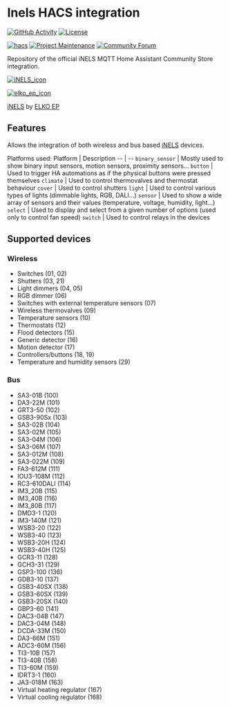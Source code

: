 # Inels HACS integration

<!--[![GitHub Release][releases-shield]][releases]-->
[![GitHub Activity][commits-shield]][commits]
[![License][license-shield]](LICENSE)

[![hacs][hacsbadge]][hacs]
[![Project Maintenance][maintenance-shield]](http://github.com/ZeD4805)
[![Community Forum][forum-shield]][forum]

Repository of the official iNELS MQTT Home Assistant Community Store integration.

[![iNELS_icon][iNELS_icon]][iNELS]

[![elko_ep_icon][elko_ep_icon]][elko_ep]

[iNELS][iNELS] by [ELKO EP][elko_ep]

## Features
Allows the integration of both wireless and bus based [iNELS] devices.

Platforms used:
Platform | Description
-- | --
`binary_sensor` | Mostly used to show binary input sensors, motion sensors, proximity sensors...
`button` | Used to trigger HA automations as if the physical buttons were pressed themselves
`climate` | Used to control thermovalves and thermostat behaviour
`cover` | Used to control shutters
`light` | Used to control various types of lights (dimmable lights, RGB, DALI...)
`sensor` | Used to show a wide array of sensors and their values (temperature, voltage, humidity, light...)
`select` | Used to display and select from a given number of options (used only to control fan speed)
`switch` | Used to control relays in the devices

## Supported devices
### Wireless
- Switches (01, 02)
- Shutters (03, 21)
- Light dimmers (04, 05)
- RGB dimmer (06)
- Switches with external temperature sensors (07)
- Wireless thermovalves (09)
- Temperature sensors (10)
- Thermostats (12)
- Flood detectors (15)
- Generic detector (16)
- Motion detector (17)
- Controllers/buttons (18, 19)
- Temperature and humidity sensors (29)

### Bus

- SA3-01B (100)
- DA3-22M (101)
- GRT3-50 (102)
- GSB3-90Sx (103)
- SA3-02B (104)
- SA3-02M (105)
- SA3-04M (106)
- SA3-06M (107)
- SA3-012M (108)
- SA3-022M (109)
- FA3-612M (111)
- IOU3-108M (112)
- RC3-610DALI (114)
- IM3_20B (115)
- IM3_40B (116)
- IM3_80B (117)
- DMD3-1 (120)
- IM3-140M (121)
- WSB3-20 (122)
- WSB3-40 (123)
- WSB3-20H (124)
- WSB3-40H (125)
- GCR3-11 (128)
- GCH3-31 (129)
- GSP3-100 (136)
- GDB3-10 (137)
- GSB3-40SX (138)
- GSB3-60SX (139)
- GSB3-20SX (140)
- GBP3-60 (141)
- DAC3-04B (147)
- DAC3-04M (148)
- DCDA-33M (150)
- DA3-66M (151)
- ADC3-60M (156)
- TI3-10B (157)
- TI3-40B (158)
- TI3-60M (159)
- IDRT3-1 (160)
- JA3-018M (163)
- Virtual heating regulator (167)
- Virtual cooling regulator (168)

[iNELS_icon]: https://www.inels.com/media/img/logo.png
[iNELS]: https://www.inels.com/
[elko_ep_icon]: https://www.elkoep.com/media/img/logo.png
[elko_ep]: https://www.elkoep.com
[commits-shield]: https://img.shields.io/github/commit-activity/y/ZeD4805/inels-hacs-new.svg?style=for-the-badge
[commits]: https://github.com/ZeD4805/inels-hacs-new/commits/master
[hacs]: https://github.com/custom-components/hacs
[hacsbadge]: https://img.shields.io/badge/HACS-Custom-41BDF5.svg?style=for-the-badge
[forum-shield]: https://img.shields.io/badge/community-forum-brightgreen.svg?style=for-the-badge
[forum]: https://community.home-assistant.io/
[license-shield]: https://img.shields.io/github/license/ZeD4805/inels-hacs-new.svg?style=for-the-badge
[maintenance-shield]: https://img.shields.io/badge/maintainer-ZeD4805-blue.svg?style=for-the-badge
[releases-shield]: https://img.shields.io/github/release/ZeD4805/inels-hacs-new.svg?style=for-the-badge
[releases]: https://github.com/ZeD4805/inels-hacs-new/releases
